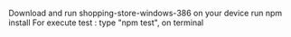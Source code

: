 Download and run shopping-store-windows-386 on your device 
run npm install
For execute test : type "npm test", on terminal
